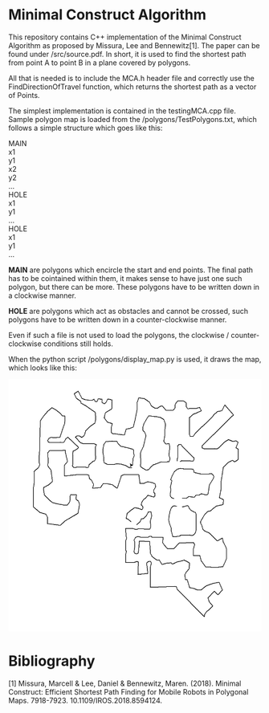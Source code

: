# Minimal Construct Algorithm
This repository contains C++ implementation of the Minimal Construct Algorithm as proposed by Missura, Lee and Bennewitz[1]. The paper can be found under /src/source.pdf. In short, it is used to find the shortest path from point A to point B in a plane covered by polygons.

All that is needed is to include the MCA.h header file and correctly use the FindDirectionOfTravel function, which returns the shortest path as a vector of Points.

The simplest implementation is contained in the testingMCA.cpp file. Sample polygon map is loaded from the /polygons/TestPolygons.txt, which follows a simple structure which goes like this:

MAIN<br />
x1<br />
y1<br />
x2<br />
y2<br />
...<br />
HOLE<br />
x1<br />
y1<br />
...<br />
HOLE<br />
x1<br />
y1<br />
...<br />

**MAIN** are polygons which encircle the start and end points. The final path has to be cointained within them, it makes sense to have just one such polygon, but there can be more. These polygons have to be written down in a clockwise manner.

**HOLE** are polygons which act as obstacles and cannot be crossed, such polygons have to be written down in a counter-clockwise manner.

Even if such a file is not used to load the polygons, the clockwise / counter-clockwise conditions still holds.

When the python script /polygons/display_map.py is used, it draws the map, which looks like this:

![alt text](TestMapEmpty.png)

# Bibliography
[1] Missura, Marcell & Lee, Daniel & Bennewitz, Maren. (2018). Minimal Construct: Efficient Shortest Path Finding for Mobile Robots in Polygonal Maps. 7918-7923. 10.1109/IROS.2018.8594124. 
